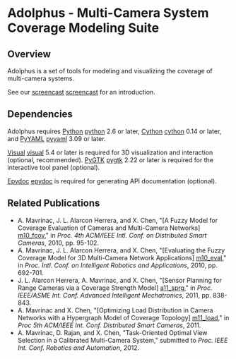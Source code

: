 # Adolphus - Multi-Camera System Coverage Modeling Suite


## Overview

Adolphus is a set of tools for modeling and visualizing the coverage of
multi-camera systems.

See our [screencast] [screencast] for an introduction.


## Dependencies

Adolphus requires [Python] [python] 2.6 or later, [Cython] [cython] 0.14 or
later, and [PyYAML] [pyyaml] 3.09 or later.

[Visual] [visual] 5.4 or later is required for 3D visualization and interaction
(optional, recommended). [PyGTK] [pygtk] 2.22 or later is required for the
interactive tool panel (optional).

[Epydoc] [epydoc] is required for generating API documentation (optional).


## Related Publications

* A. Mavrinac, J. L. Alarcon Herrera, and X. Chen, "[A Fuzzy Model for Coverage
Evaluation of Cameras and Multi-Camera Networks] [m10_fcov]," in *Proc. 4th
ACM/IEEE Intl. Conf. on Distributed Smart Cameras*, 2010, pp. 95-102.
* A. Mavrinac, J. L. Alarcon Herrera, and X. Chen, "[Evaluating the Fuzzy
Coverage Model for 3D Multi-Camera Network Applications] [m10_eval]," in *Proc.
Intl. Conf. on Intelligent Robotics and Applications*, 2010, pp. 692-701.
* J. L. Alarcon Herrera, A. Mavrinac, and X. Chen, "[Sensor Planning for Range
Cameras via a Coverage Strength Model] [a11_sprg]," in *Proc. IEEE/ASME Int.
Conf. Advanced Intelligent Mechatronics*, 2011, pp. 838-843.
* A. Mavrinac and X. Chen, "[Optimizing Load Distribution in Camera Networks
with a Hypergraph Model of Coverage Topology] [m11_load]," in *Proc 5th ACM/IEEE
Int. Conf. Distributed Smart Cameras*, 2011.
* A. Mavrinac, D. Rajan, and X. Chen, "Task-Oriented Optimal View Selection in
a Calibrated Multi-Camera System," submitted to *Proc. IEEE Int. Conf. Robotics
and Automation*, 2012.


[python]: http://www.python.org
[cython]: http://cython.org
[pyyaml]: http://pyyaml.org
[visual]: http://vpython.org
[epydoc]: http://epydoc.sourceforge.net
[pygtk]: http://www.pygtk.org/
[m10_fcov]: http://mavrinac.com/files/academic/mavrinac10_fuzzycoverage.pdf
[m10_eval]: http://mavrinac.com/files/academic/mavrinac10_fcm3deval.pdf
[a11_sprg]: http://mavrinac.com/files/academic/alarcon11_sprange.pdf
[m11_load]: http://mavrinac.com/files/academic/mavrinac11_loaddist.pdf
[screencast]: http://www.youtube.com/watch?v=M-l79fkmmmA
